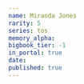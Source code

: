 ```yaml
---
name: Miranda Jones
rarity: 5
series: tos
memory_alpha:
bigbook_tier: -1
in_portal: true
date:
published: true
---
```



